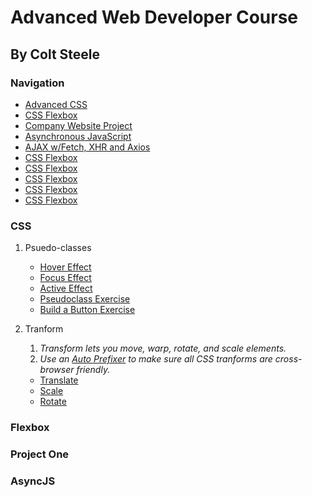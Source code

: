 # Advanced Web Developer Course
## By Colt Steele

### Navigation

* [Advanced CSS](###CSS)
* [CSS Flexbox](###Flexbox)
* [Company Website Project](###project-One)
* [Asynchronous JavaScript](###AsyncJS)
* [AJAX w/Fetch, XHR and Axios](###AJAX-XHR-Xxios)
* [CSS Flexbox](###flexbox)
* [CSS Flexbox](###flexbox)
* [CSS Flexbox](###flexbox)
* [CSS Flexbox](###flexbox)
* [CSS Flexbox](###flexbox)


### CSS

1. Psuedo-classes
    - [Hover Effect](https://codepen.io/brendonlh/pen/abveBzW?editors=1100)
    - [Focus Effect](https://codepen.io/brendonlh/pen/mdeNOVz?editors=1100)
    - [Active Effect](https://codepen.io/brendonlh/pen/wvKVoGb?editors=1100)
    - [Pseudoclass Exercise](https://codepen.io/brendonlh/pen/eYpqBdB?editors=1100)
    - [Build a Button Exercise](https://codepen.io/brendonlh/pen/NWGQbdK?editors=1100)
2. Tranform
    1. *Transform lets you move, warp, rotate, and scale elements.*
    2. *Use an [Auto Prefixer](https://autoprefixer.github.io/) to make sure all CSS tranforms are cross-browser friendly.* 
    
    - [Translate](https://codepen.io/brendonlh/pen/MWKeppg?editors=1100)
    - [Scale](https://codepen.io/brendonlh/pen/XWXKMZK)
    - [Rotate](https://codepen.io/brendonlh/pen/zYrBZLo)

### Flexbox

### Project One

### AsyncJS